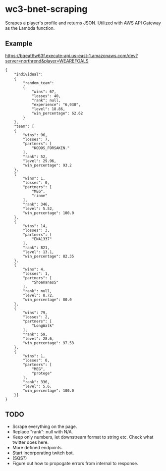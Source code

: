 # wc3-bnet-scraping
Scrapes a player's profile and returns JSON. Utilized with AWS API Gateway as the Lambda function.

## Example
https://bqeat6w63f.execute-api.us-east-1.amazonaws.com/dev?server=northrend&player=WEAREFOALS

```
{
    "individual":
    {
        "random_team":
        {
            "wins": 67,
            "losses": 40,
            "rank": null,
            "experience": "6,930",
            "level": 18.86,
            "win_percentage": 62.62
        }
    },
    "team": [
    {
        "wins": 96,
        "losses": 7,
        "partners": [
            "KODOS_FORSAKEN."
        ],
        "rank": 52,
        "level": 29.96,
        "win_percentage": 93.2
    },
    {
        "wins": 1,
        "losses": 0,
        "partners": [
            "MEG",
            "rinne"
        ],
        "rank": 346,
        "level": 5.52,
        "win_percentage": 100.0
    },
    {
        "wins": 14,
        "losses": 3,
        "partners": [
            "ENA1337"
        ],
        "rank": 821,
        "level": 13.1,
        "win_percentage": 82.35
    },
    {
        "wins": 4,
        "losses": 1,
        "partners": [
            "ShoananasS"
        ],
        "rank": null,
        "level": 8.72,
        "win_percentage": 80.0
    },
    {
        "wins": 79,
        "losses": 2,
        "partners": [
            "LongWalk"
        ],
        "rank": 59,
        "level": 28.6,
        "win_percentage": 97.53
    },
    {
        "wins": 1,
        "losses": 0,
        "partners": [
            "MEG",
            "protege"
        ],
        "rank": 336,
        "level": 5.6,
        "win_percentage": 100.0
    }]
}
```


## TODO
- Scrape everything on the page.
- Replace "rank": null with N/A.
- Keep only numbers, let downstream format to string etc. Check what twitter does here.
- More defined endpoints.
- Start incorporating twitch bot.
- (SQS?)
- Figure out how to propogate errors from internal to response.
